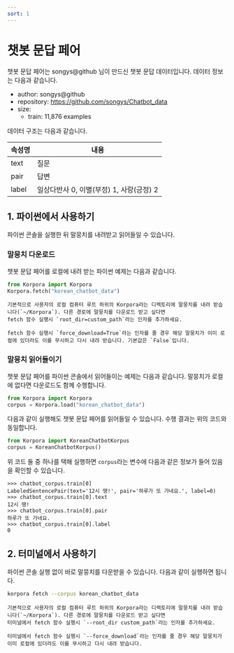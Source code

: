 ```yaml
---
sort: 1
---
```


# 챗봇 문답 페어

챗봇 문답 페어는 songys@github 님이 만드신 챗봇 문답 데이터입니다.
데이터 정보는 다음과 같습니다.

- author: songys@github
- repository: https://github.com/songys/Chatbot_data
- size:
  - train: 11,876 examples

데이터 구조는 다음과 같습니다.

|속성명|내용|
|---|---|
|text|질문|
|pair|답변|
|label|일상다반사 0, 이별(부정) 1, 사랑(긍정) 2|


## 1. 파이썬에서 사용하기

파이썬 콘솔을 실행한 뒤 말뭉치를 내려받고 읽어들일 수 있습니다.

### 말뭉치 다운로드

챗봇 문답 페어를 로컬에 내려 받는 파이썬 예제는 다음과 같습니다.

```python
from Korpora import Korpora
Korpora.fetch("korean_chatbot_data")
```

```note
기본적으로 사용자의 로컬 컴퓨터 루트 하위의 Korpora라는 디렉토리에 말뭉치를 내려 받습니다(`~/Korpora`). 다른 경로에 말뭉치를 다운로드 받고 싶다면 
fetch 함수 실행시 `root_dir=custom_path`라는 인자를 추가하세요.
```

```tip
fetch 함수 실행시 `force_download=True`라는 인자를 줄 경우 해당 말뭉치가 이미 로컬에 있더라도 이를 무시하고 다시 내려 받습니다. 기본값은 `False`입니다.
```


### 말뭉치 읽어들이기

챗봇 문답 페어를 파이썬 콘솔에서 읽어들이는 예제는 다음과 같습니다.
말뭉치가 로컬에 없다면 다운로드도 함께 수행합니다.

```python
from Korpora import Korpora
corpus = Korpora.load("korean_chatbot_data")
```

다음과 같이 실행해도 챗봇 문답 페어를 읽어들일 수 있습니다.
수행 결과는 위의 코드와 동일합니다.

```python
from Korpora import KoreanChatbotKorpus
corpus = KoreanChatbotKorpus()
```

위 코드 둘 중 하나를 택해 실행하면 `corpus`라는 변수에 다음과 같은 정보가 들어 있음을 확인할 수 있습니다.

```
>>> chatbot_corpus.train[0]
LabeledSentencePair(text='12시 땡!', pair='하루가 또 가네요.', label=0)
>>> chatbot_corpus.train[0].text
12시 땡!
>>> chatbot_corpus.train[0].pair
하루가 또 가네요.
>>> chatbot_corpus.train[0].label
0
```

## 2. 터미널에서 사용하기

파이썬 콘솔 실행 없이 바로 말뭉치를 다운받을 수 있습니다.
다음과 같이 실행하면 됩니다.

```bash
korpora fetch --corpus korean_chatbot_data
```

```note
기본적으로 사용자의 로컬 컴퓨터 루트 하위의 Korpora라는 디렉토리에 말뭉치를 내려 받습니다(`~/Korpora`). 다른 경로에 말뭉치를 다운로드 받고 싶다면 
터미널에서 fetch 함수 실행시 `--root_dir custom_path`라는 인자를 추가하세요.
```

```tip
터미널에서 fetch 함수 실행시 `--force_download`라는 인자를 줄 경우 해당 말뭉치가 이미 로컬에 있더라도 이를 무시하고 다시 내려 받습니다.
```